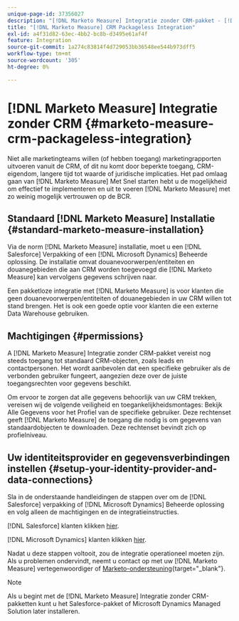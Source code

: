 ```yaml
---
unique-page-id: 37356027
description: "[!DNL Marketo Measure] Integratie zonder CRM-pakket - [!DNL Marketo Measure]"
title: "[!DNL Marketo Measure] CRM Packageless Integration"
exl-id: a4f31d82-63ec-4bb2-bc8b-d3495e61af4f
feature: Integration
source-git-commit: 1a274c83814f4d729053bb36548ee544b973dff5
workflow-type: tm+mt
source-wordcount: '305'
ht-degree: 0%

---
```


# [!DNL Marketo Measure] Integratie zonder CRM {#marketo-measure-crm-packageless-integration}

Niet alle marketingteams willen (of hebben toegang) marketingrapporten uitvoeren vanuit de CRM, of dit nu komt door beperkte toegang, CRM-eigendom, langere tijd tot waarde of juridische implicaties. Het pad omlaag gaan van [!DNL Marketo Measure] Met Snel starten hebt u de mogelijkheid om effectief te implementeren en uit te voeren [!DNL Marketo Measure] met zo weinig mogelijk vertrouwen op de BCR.

## Standaard [!DNL Marketo Measure] Installatie {#standard-marketo-measure-installation}

Via de norm [!DNL Marketo Measure] installatie, moet u een [!DNL Salesforce] Verpakking of een [!DNL Microsoft Dynamics] Beheerde oplossing. De installatie omvat douanevoorwerpen/entiteiten en douanegebieden die aan CRM worden toegevoegd die [!DNL Marketo Measure] kan vervolgens gegevens schrijven naar.

Een pakketloze integratie met [!DNL Marketo Measure] is voor klanten die geen douanevoorwerpen/entiteiten of douanegebieden in uw CRM willen tot stand brengen. Het is ook een goede optie voor klanten die een externe Data Warehouse gebruiken.

## Machtigingen {#permissions}

A [!DNL Marketo Measure] Integratie zonder CRM-pakket vereist nog steeds toegang tot standaard CRM-objecten, zoals leads en contactpersonen. Het wordt aanbevolen dat een specifieke gebruiker als de verbonden gebruiker fungeert, aangezien deze over de juiste toegangsrechten voor gegevens beschikt.

Om ervoor te zorgen dat alle gegevens behoorlijk van uw CRM trekken, vereisen wij de volgende veiligheid en toegankelijkheidsmontages: Bekijk Alle Gegevens voor het Profiel van de specifieke gebruiker. Deze rechtenset geeft [!DNL Marketo Measure] de toegang die nodig is om gegevens van standaardobjecten te downloaden. Deze rechtenset bevindt zich op profielniveau.

## Uw identiteitsprovider en gegevensverbindingen instellen {#setup-your-identity-provider-and-data-connections}

Sla in de onderstaande handleidingen de stappen over om de [!DNL Salesforce] verpakking of [!DNL Microsoft Dynamics] Beheerde oplossing en volg alleen de machtigingen en de integratieinstructies.

[!DNL Salesforce] klanten klikken [hier](/help/configuration-and-setup/marketo-measure-and-salesforce/marketo-measure-salesforce-package-installation-and-set-up.md).

[!DNL Microsoft Dynamics] klanten klikken [hier](/help/marketo-measure-and-dynamics/getting-started-with-marketo-measure-and-dynamics/microsoft-dynamics-crm-installation-guide.md).

Nadat u deze stappen voltooit, zou de integratie operationeel moeten zijn. Als u problemen ondervindt, neemt u contact op met uw [!DNL Marketo Measure] vertegenwoordiger of [Marketo-ondersteuning](https://nation.marketo.com/t5/support/ct-p/Support){target="_blank"}.

>[!NOTE]
>
>Als u begint met de [!DNL Marketo Measure] Integratie zonder CRM-pakketten kunt u het Salesforce-pakket of Microsoft Dynamics Managed Solution later installeren.
